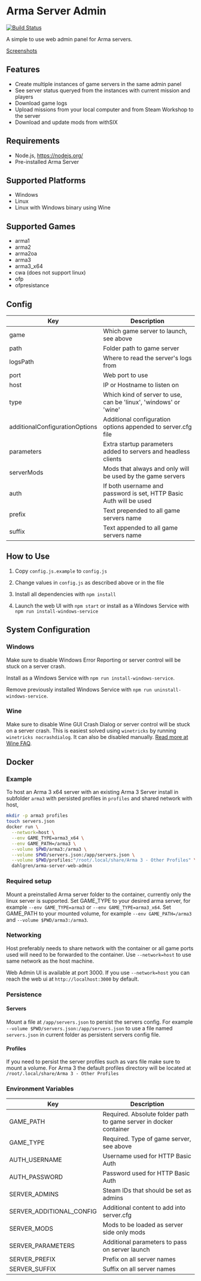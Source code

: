 # Arma Server Admin

[![Build Status](https://travis-ci.org/Dahlgren/arma-server-web-admin.svg?branch=master)](https://travis-ci.org/Dahlgren/arma-server-web-admin)

A simple to use web admin panel for Arma servers.

[Screenshots](http://imgur.com/a/Xod6U)

## Features

- Create multiple instances of game servers in the same admin panel
- See server status queryed from the instances with current mission and players
- Download game logs
- Upload missions from your local computer and from Steam Workshop to the server
- Download and update mods from withSIX

## Requirements

- Node.js, https://nodejs.org/
- Pre-installed Arma Server

## Supported Platforms

- Windows
- Linux
- Linux with Windows binary using Wine

## Supported Games

- arma1
- arma2
- arma2oa
- arma3
- arma3_x64
- cwa (does not support linux)
- ofp
- ofpresistance

## Config

Key | Description
--- | ---
game | Which game server to launch, see above
path | Folder path to game server
logsPath | Where to read the server's logs from
port | Web port to use
host | IP or Hostname to listen on
type | Which kind of server to use, can be 'linux', 'windows' or 'wine'
additionalConfigurationOptions | Additional configuration options appended to server.cfg file
parameters | Extra startup parameters added to servers and headless clients
serverMods | Mods that always and only will be used by the game servers
auth | If both username and password is set, HTTP Basic Auth will be used
prefix | Text prepended to all game servers name
suffix | Text appended to all game servers name

## How to Use

1. Copy `config.js.example` to `config.js`

2. Change values in `config.js` as described above or in the file

3. Install all dependencies with `npm install`

4. Launch the web UI with `npm start` or install as a Windows Service with `npm run install-windows-service`

## System Configuration

### Windows

Make sure to disable Windows Error Reporting or server control will be stuck on a server crash.

Install as a Windows Service with `npm run install-windows-service`.

Remove previously installed Windows Service with `npm run uninstall-windows-service`.

### Wine

Make sure to disable Wine GUI Crash Dialog or server control will be stuck on a server crash.
This is easiest solved using `winetricks` by running `winetricks nocrashdialog`.
It can also be disabled manually.
[Read more at Wine FAQ](http://wiki.winehq.org/FAQ#head-c857c433cf9fc1dcd90b8369ef75c325483c91d6).

## Docker

### Example

To host an Arma 3 x64 server with an existing Arma 3 Server install in subfolder `arma3` with persisted profiles in `profiles` and shared network with host,

```sh
mkdir -p arma3 profiles
touch servers.json
docker run \
  --network=host \
  --env GAME_TYPE=arma3_x64 \
  --env GAME_PATH=/arma3 \
  --volume $PWD/arma3:/arma3 \
  --volume $PWD/servers.json:/app/servers.json \
  --volume $PWD/profiles:"/root/.local/share/Arma 3 - Other Profiles" \
  dahlgren/arma-server-web-admin
```

### Required setup

Mount a preinstalled Arma server folder to the container, currently only the linux server is supported.
Set GAME_TYPE to your desired arma server, for example `--env GAME_TYPE=arma3` or `--env GAME_TYPE=arma3_x64`.
Set GAME_PATH to your mounted volume, for example `--env GAME_PATH=/arma3` and `--volume $PWD/arma3:/arma3`.

### Networking
Host preferably needs to share network with the container or all game ports used will need to be forwarded to the container.
Use `--network=host` to use same network as the host machine.

Web Admin UI is available at port 3000.
If you use `--network=host` you can reach the web ui at `http://localhost:3000` by default.

### Persistence

#### Servers

Mount a file at `/app/servers.json` to persist the servers config.
For example `--volume $PWD/servers.json:/app/servers.json` to use a file named `servers.json` in current folder as persistent servers config file.

#### Profiles

If you need to persist the server profiles such as vars file make sure to mount a volume.
For Arma 3 the default profiles directory will be located at `/root/.local/share/Arma 3 - Other Profiles`

### Environment Variables

Key | Description
--- | ---
GAME_PATH | Required. Absolute folder path to game server in docker container
GAME_TYPE | Required. Type of game server, see above
AUTH_USERNAME | Username used for HTTP Basic Auth
AUTH_PASSWORD | Password used for HTTP Basic Auth
SERVER_ADMINS | Steam IDs that should be set as admins
SERVER_ADDITIONAL_CONFIG | Additional content to add into server.cfg
SERVER_MODS | Mods to be loaded as server side only mods
SERVER_PARAMETERS | Additional parameters to pass on server launch
SERVER_PREFIX | Prefix on all server names
SERVER_SUFFIX | Suffix on all server names
